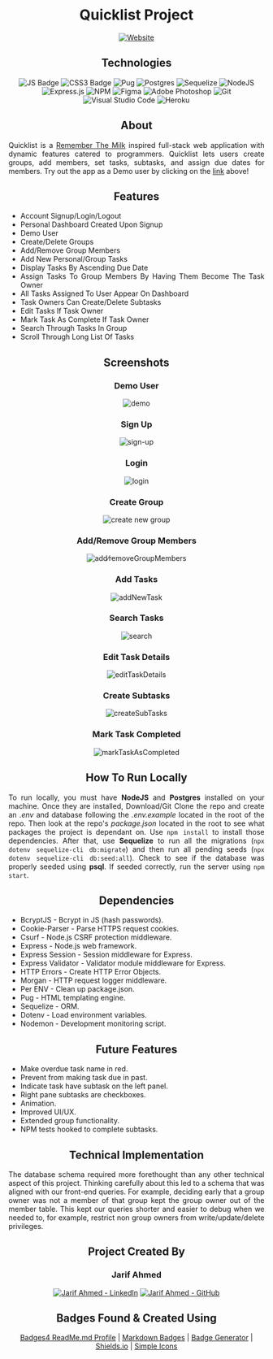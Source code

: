<div align="center">

# Quicklist Project

[![Website](https://img.shields.io/website?down_message=Offline%20%3A%28&label=App%20is&logo=heroku&style=for-the-badge&up_color=%233bad0e&up_message=Online.%20Click%20Here%21&url=https%3A%2F%2Fgroup-todo.herokuapp.com%2F)](https://group-todo.herokuapp.com/)

## Technologies

![JS Badge](https://img.shields.io/badge/JavaScript-F7DF1E?style=for-the-badge&logo=javascript&logoColor=black)
![CSS3 Badge](https://img.shields.io/badge/CSS3-1572B6?style=for-the-badge&logo=css3&logoColor=white)
![Pug](https://img.shields.io/badge/Pug-E3C29B?style=for-the-badge&logo=pug&logoColor=black)
![Postgres](https://img.shields.io/badge/postgres-%23316192.svg?style=for-the-badge&logo=postgresql&logoColor=white)
![Sequelize](https://img.shields.io/static/v1?label=&message=Sequelize&color=%232F406A&style=for-the-badge&logo=Sequelize&logoColor=%2303AFEF)
![NodeJS](https://img.shields.io/badge/node.js-6DA55F?style=for-the-badge&logo=node.js&logoColor=white)
![Express.js](https://img.shields.io/badge/express.js-%23404d59.svg?style=for-the-badge&logo=express&logoColor=%2361DAFB)
![NPM](https://img.shields.io/badge/npm-CB3837?style=for-the-badge&logo=npm&logoColor=white)
![Figma](https://img.shields.io/badge/Figma-F24E1E?style=for-the-badge&logo=figma&logoColor=white)
![Adobe Photoshop](https://img.shields.io/badge/Adobe%20Photoshop-31A8FF?style=for-the-badge&logo=Adobe%20Photoshop&logoColor=black)
![Git](https://img.shields.io/badge/git-%23F05033.svg?style=for-the-badge&logo=git&logoColor=white)
![Visual Studio Code](https://img.shields.io/badge/Visual%20Studio%20Code-0078d7.svg?style=for-the-badge&logo=visual-studio-code&logoColor=white)
![Heroku](https://img.shields.io/badge/heroku-%23430098.svg?style=for-the-badge&logo=heroku&logoColor=white)

</div>

<div align="center">

## About

<div>

<div align="justify">

Quicklist is a [Remember The Milk](https://www.rememberthemilk.com/) inspired full-stack web application with dynamic features catered to programmers. Quicklist lets users create groups, add members, set tasks, subtasks, and assign due dates for members. Try out the app as a Demo user by clicking on the [link](https://group-todo.herokuapp.com/) above!

<div>

<div align="center">

## Features

<div>

<div align="justify">

- Account Signup/Login/Logout
- Personal Dashboard Created Upon Signup
- Demo User
- Create/Delete Groups
- Add/Remove Group Members
- Add New Personal/Group Tasks
- Display Tasks By Ascending Due Date
- Assign Tasks To Group Members By Having Them Become The Task Owner
- All Tasks Assigned To User Appear On Dashboard
- Task Owners Can Create/Delete Subtasks
- Edit Tasks If Task Owner
- Mark Task As Complete If Task Owner
- Search Through Tasks In Group
- Scroll Through Long List Of Tasks

<div>

<div align="center">

## Screenshots

<div>

<div align="center">

### Demo User

![demo](https://user-images.githubusercontent.com/11577850/138720984-be43bf04-c4df-484d-bd8a-d4dd87f159b3.png)

### Sign Up

![sign-up](https://user-images.githubusercontent.com/11577850/138721169-8c6443e6-cd43-4386-a2fd-12d4396572b5.png)

### Login

![login](https://user-images.githubusercontent.com/11577850/138721230-54f5a525-9729-46db-ab40-a230acecbcf5.png)

### Create Group

![create new group](https://user-images.githubusercontent.com/11577850/138721293-3de5c9d5-417c-4ff0-812d-ad3beb4765cf.png)

### Add/Remove Group Members

![add⁄removeGroupMembers](https://user-images.githubusercontent.com/11577850/138721475-4d6f78c3-bebc-47b4-8171-9e04450e4e1f.png)

### Add Tasks

![addNewTask](https://user-images.githubusercontent.com/11577850/138721510-d09c0ab1-f7b6-412b-920a-2ac9127d1a39.png)

### Search Tasks

![search](https://user-images.githubusercontent.com/11577850/138721549-7233741b-b20a-44c3-9c95-51460296ed45.png)

### Edit Task Details

![editTaskDetails](https://user-images.githubusercontent.com/11577850/138721596-d8c9a82d-df05-4deb-b699-9aaf35d4a238.png)

### Create Subtasks

![createSubTasks](https://user-images.githubusercontent.com/11577850/138723133-f83588ce-0f45-43b5-8d91-b7c050ccb7bb.png)

### Mark Task Completed

![markTaskAsCompleted](https://user-images.githubusercontent.com/11577850/138721671-2b15ae27-7b74-445d-b9de-ba7c13781ce6.png)

<div>

<div align="center">

## How To Run Locally

<div>

<div align="justify">

To run locally, you must have **NodeJS** and **Postgres** installed on your machine. Once they are installed, Download/Git Clone the repo and create an _.env_ and database following the _.env.example_ located in the root of the repo. Then look at the repo's _package.json_ located in the root to see what packages the project is dependant on. Use `npm install` to install those dependencies. After that, use **Sequelize** to run all the migrations (`npx dotenv sequelize-cli db:migrate`) and then run all pending seeds (`npx dotenv sequelize-cli db:seed:all`). Check to see if the database was properly seeded using **psql**. If seeded correctly, run the server using `npm start`.

<div>

<div align="center">

## Dependencies

<div>

<div align="justify">

- BcryptJS - Bcrypt in JS (hash passwords).
- Cookie-Parser - Parse HTTPS request cookies.
- Csurf - Node.js CSRF protection middleware.
- Express - Node.js web framework.
- Express Session - Session middleware for Express.
- Express Validator - Validator module middleware for Express.
- HTTP Errors - Create HTTP Error Objects.
- Morgan - HTTP request logger middleware.
- Per ENV - Clean up package.json.
- Pug - HTML templating engine.
- Sequelize - ORM.
- Dotenv - Load environment variables.
- Nodemon - Development monitoring script.

<div>

<div align="center">

## Future Features

<div>

<div align="justify">

- Make overdue task name in red.
- Prevent from making task due in past.
- Indicate task have subtask on the left panel.
- Right pane subtasks are checkboxes.
- Animation.
- Improved UI/UX.
- Extended group functionality.
- NPM tests hooked to complete subtasks.

<div>

<div align="center">

## Technical Implementation

<div>

<div align="justify">

The database schema required more forethought than any other technical aspect of this project. Thinking carefully about this led to a schema that was aligned with our front-end queries. For example, deciding early that a group owner was not a member of that group kept the group owner out of the member table. This kept our queries shorter and easier to debug when we needed to, for example, restrict non group owners from write/update/delete privileges.

<div>

<div align="center">

## Project Created By

### Jarif Ahmed

[![Jarif Ahmed - LinkedIn](https://img.shields.io/static/v1?label=Jarif+Ahmed&message=LinkedIn&color=%230077B5&style=for-the-badge&logo=LinkedIn&logoColor=white)](https://www.linkedin.com/in/jarifnahmed/) [![Jarif Ahmed - GitHub](https://img.shields.io/static/v1?label=Jarif+Ahmed&message=GitHub&color=%23161B22&style=for-the-badge&logo=GitHub&logoColor=white)](https://github.com/jarifnahmed)

<div>

<div align="center">

## Badges Found & Created Using

[Badges4 ReadMe.md Profile](https://github.com/alexandresanlim/Badges4-README.md-Profile) | [Markdown Badges](https://github.com/Ileriayo/markdown-badges) | [Badge Generator](https://michaelcurrin.github.io/badge-generator/#/generic) | [Shields.io](https://shields.io/) | [Simple Icons](https://simpleicons.org/)

<div>
